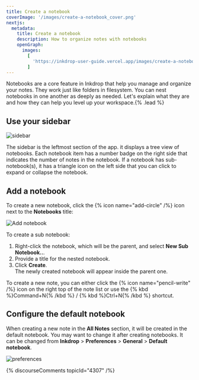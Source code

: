 ```yaml
---
title: Create a notebook
coverImage: '/images/create-a-notebook_cover.png'
nextjs:
  metadata:
    title: Create a notebook
    description: How to organize notes with notebooks
    openGraph:
      images:
        [
          'https://inkdrop-user-guide.vercel.app/images/create-a-notebook_cover.png',
        ]
---
```


Notebooks are a core feature in Inkdrop that help you manage and organize your notes. They work just like folders in filesystem. You can nest notebooks in one another as deeply as needed. Let's explain what they are and how they can help you level up your workspace.{% .lead %}

## Use your sidebar

![sidebar](/images/create-a-notebook_sidebar.png)

The sidebar is the leftmost section of the app.
it displays a tree view of notebooks.
Each notebook item has a number badge on the right side that indicates the number of notes in the notebook.
If a notebook has sub-notebook(s), it has a triangle icon on the left side that you can click to expand or collapse the notebook.

## Add a notebook

To create a new notebook, click the {% icon name="add-circle" /%} icon next to the **Notebooks** title:

![Add notebook](/images/create-a-notebook_add.png)

To create a sub notebook:

1. Right-click the notebook, which will be the parent, and select **New Sub Notebook..**.
2. Provide a title for the nested notebook.
3. Click **Create**.  
   The newly created notebook will appear inside the parent one.

To create a new note, you can either click the {% icon name="pencil-write" /%} icon on the right top of the note list or use the {% kbd %}Command+N{% /kbd %} / {% kbd %}Ctrl+N{% /kbd %} shortcut.

## Configure the default notebook

When creating a new note in the **All Notes** section, it will be created in the default notebook.
You may want to change it after creating notebooks.
It can be changed from **Inkdrop** > **Preferences** > **General** > **Default notebook**.

![preferences](/images/create-a-notebook_default-notebook.png)

{% discourseComments topicId="4307" /%}
